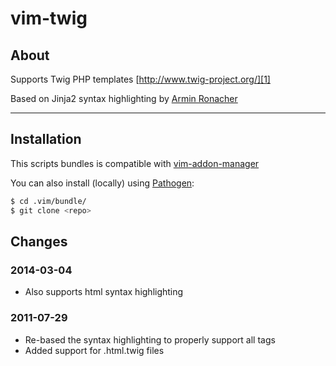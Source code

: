 # vim-twig

## About
Supports Twig PHP templates [http://www.twig-project.org/][1]

Based on Jinja2 syntax highlighting by [Armin Ronacher][2]

-----
## Installation

This scripts bundles is compatible with [vim-addon-manager][3]

You can also install (locally) using [Pathogen][4]:

```sh
$ cd .vim/bundle/
$ git clone <repo>
```

## Changes
### 2014-03-04
- Also supports html syntax highlighting

### 2011-07-29
- Re-based the syntax highlighting to properly support all tags
- Added support for .html.twig files

[1]: http://www.twig-project.org/
[2]: http://www.vim.org/scripts/script.php?script_id=1856
[3]: https://github.com/MarcWeber/vim-addon-manager
[4]: https://github.com/tpope/vim-pathogen
